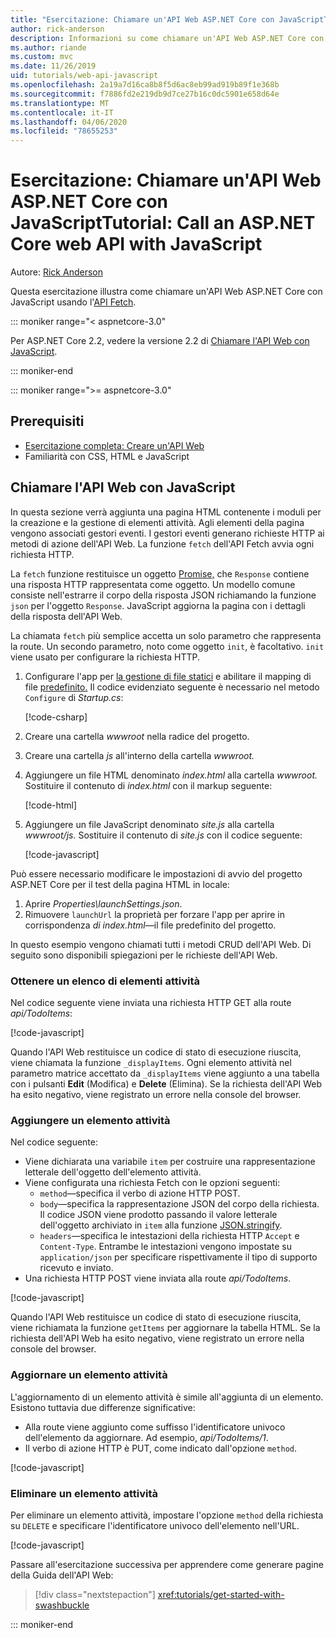 ```yaml
---
title: "Esercitazione: Chiamare un'API Web ASP.NET Core con JavaScriptTutorial: Call an ASP.NET Core web API with JavaScript"
author: rick-anderson
description: Informazioni su come chiamare un'API Web ASP.NET Core con JavaScript.
ms.author: riande
ms.custom: mvc
ms.date: 11/26/2019
uid: tutorials/web-api-javascript
ms.openlocfilehash: 2a19a7d16ca8b8f5d6ac8eb99ad919b89f1e368b
ms.sourcegitcommit: f7886fd2e219db9d7ce27b16c0dc5901e658d64e
ms.translationtype: MT
ms.contentlocale: it-IT
ms.lasthandoff: 04/06/2020
ms.locfileid: "78655253"
---
```

# <a name="tutorial-call-an-aspnet-core-web-api-with-javascript"></a>Esercitazione: Chiamare un'API Web ASP.NET Core con JavaScriptTutorial: Call an ASP.NET Core web API with JavaScript

Autore: [Rick Anderson](https://twitter.com/RickAndMSFT)

Questa esercitazione illustra come chiamare un'API Web ASP.NET Core con JavaScript usando l'[API Fetch](https://developer.mozilla.org/docs/Web/API/Fetch_API).

::: moniker range="< aspnetcore-3.0"

Per ASP.NET Core 2.2, vedere la versione 2.2 di [Chiamare l'API Web con JavaScript](xref:tutorials/first-web-api#call-the-web-api-with-javascript).

::: moniker-end

::: moniker range=">= aspnetcore-3.0"

## <a name="prerequisites"></a>Prerequisiti

* [Esercitazione completa: Creare un'API Web](xref:tutorials/first-web-api)
* Familiarità con CSS, HTML e JavaScript

## <a name="call-the-web-api-with-javascript"></a>Chiamare l'API Web con JavaScript

In questa sezione verrà aggiunta una pagina HTML contenente i moduli per la creazione e la gestione di elementi attività. Agli elementi della pagina vengono associati gestori eventi. I gestori eventi generano richieste HTTP ai metodi di azione dell'API Web. La funzione `fetch` dell'API Fetch avvia ogni richiesta HTTP.

La `fetch` funzione restituisce un oggetto [Promise,](https://developer.mozilla.org/docs/Web/JavaScript/Reference/Global_Objects/Promise) che `Response` contiene una risposta HTTP rappresentata come oggetto. Un modello comune consiste nell'estrarre il corpo della risposta JSON richiamando la funzione `json` per l'oggetto `Response`. JavaScript aggiorna la pagina con i dettagli della risposta dell'API Web.

La chiamata `fetch` più semplice accetta un solo parametro che rappresenta la route. Un secondo parametro, noto come oggetto `init`, è facoltativo. `init` viene usato per configurare la richiesta HTTP.

1. Configurare l'app per [la gestione di file statici](/dotnet/api/microsoft.aspnetcore.builder.staticfileextensions.usestaticfiles#Microsoft_AspNetCore_Builder_StaticFileExtensions_UseStaticFiles_Microsoft_AspNetCore_Builder_IApplicationBuilder_) e abilitare il mapping di file [predefinito.](/dotnet/api/microsoft.aspnetcore.builder.defaultfilesextensions.usedefaultfiles#Microsoft_AspNetCore_Builder_DefaultFilesExtensions_UseDefaultFiles_Microsoft_AspNetCore_Builder_IApplicationBuilder_) Il codice evidenziato seguente è necessario nel metodo `Configure` di *Startup.cs*:

    [!code-csharp[](first-web-api/samples/3.0/TodoApi/StartupJavaScript.cs?highlight=8-9&name=snippet_configure)]

1. Creare una cartella *wwwroot* nella radice del progetto.

1. Creare una cartella *js* all'interno della cartella *wwwroot.*

1. Aggiungere un file HTML denominato *index.html* alla cartella *wwwroot.* Sostituire il contenuto di *index.html* con il markup seguente:

    [!code-html[](first-web-api/samples/3.0/TodoApi/wwwroot/index.html)]

1. Aggiungere un file JavaScript denominato *site.js* alla cartella *wwwroot/js.* Sostituire il contenuto di *site.js* con il codice seguente:

    [!code-javascript[](first-web-api/samples/3.0/TodoApi/wwwroot/js/site.js?name=snippet_SiteJs)]

Può essere necessario modificare le impostazioni di avvio del progetto ASP.NET Core per il test della pagina HTML in locale:

1. Aprire *Properties\launchSettings.json*.
1. Rimuovere `launchUrl` la proprietà per forzare l'app per aprire in corrispondenza *di index.html*&mdash;il file predefinito del progetto.

In questo esempio vengono chiamati tutti i metodi CRUD dell'API Web. Di seguito sono disponibili spiegazioni per le richieste dell'API Web.

### <a name="get-a-list-of-to-do-items"></a>Ottenere un elenco di elementi attività

Nel codice seguente viene inviata una richiesta HTTP GET alla route *api/TodoItems*:

[!code-javascript[](first-web-api/samples/3.0/TodoApi/wwwroot/js/site.js?name=snippet_GetItems)]

Quando l'API Web restituisce un codice di stato di esecuzione riuscita, viene chiamata la funzione `_displayItems`. Ogni elemento attività nel parametro matrice accettato da `_displayItems` viene aggiunto a una tabella con i pulsanti **Edit** (Modifica) e **Delete** (Elimina). Se la richiesta dell'API Web ha esito negativo, viene registrato un errore nella console del browser.

### <a name="add-a-to-do-item"></a>Aggiungere un elemento attività

Nel codice seguente:

* Viene dichiarata una variabile `item` per costruire una rappresentazione letterale dell'oggetto dell'elemento attività.
* Viene configurata una richiesta Fetch con le opzioni seguenti:
  * `method`&mdash;specifica il verbo di azione HTTP POST.
  * `body`&mdash;specifica la rappresentazione JSON del corpo della richiesta. Il codice JSON viene prodotto passando il valore letterale dell'oggetto archiviato in `item` alla funzione [JSON.stringify](https://developer.mozilla.org/docs/Web/JavaScript/Reference/Global_Objects/JSON/stringify).
  * `headers`&mdash;specifica le intestazioni della richiesta HTTP `Accept` e `Content-Type`. Entrambe le intestazioni vengono impostate su `application/json` per specificare rispettivamente il tipo di supporto ricevuto e inviato.
* Una richiesta HTTP POST viene inviata alla route *api/TodoItems*.

[!code-javascript[](first-web-api/samples/3.0/TodoApi/wwwroot/js/site.js?name=snippet_AddItem)]

Quando l'API Web restituisce un codice di stato di esecuzione riuscita, viene richiamata la funzione `getItems` per aggiornare la tabella HTML. Se la richiesta dell'API Web ha esito negativo, viene registrato un errore nella console del browser.

### <a name="update-a-to-do-item"></a>Aggiornare un elemento attività

L'aggiornamento di un elemento attività è simile all'aggiunta di un elemento. Esistono tuttavia due differenze significative:

* Alla route viene aggiunto come suffisso l'identificatore univoco dell'elemento da aggiornare. Ad esempio, *api/TodoItems/1*.
* Il verbo di azione HTTP è PUT, come indicato dall'opzione `method`.

[!code-javascript[](first-web-api/samples/3.0/TodoApi/wwwroot/js/site.js?name=snippet_UpdateItem)]

### <a name="delete-a-to-do-item"></a>Eliminare un elemento attività

Per eliminare un elemento attività, impostare l'opzione `method` della richiesta su `DELETE` e specificare l'identificatore univoco dell'elemento nell'URL.

[!code-javascript[](first-web-api/samples/3.0/TodoApi/wwwroot/js/site.js?name=snippet_DeleteItem)]

Passare all'esercitazione successiva per apprendere come generare pagine della Guida dell'API Web:

> [!div class="nextstepaction"]
> <xref:tutorials/get-started-with-swashbuckle>

::: moniker-end
